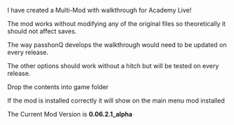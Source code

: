 I have created a Multi-Mod with walkthrough for Academy Live!

The mod works without modifying any of the original files so theoretically it should not affect saves.

The way passhonQ develops the walkthrough would need to be updated on every release.

The other options should work without a hitch but will be tested on every release.

Drop the contents into game folder

If the mod is installed correctly it will show on the main menu mod installed

The Current Mod Version is **0.06.2.1_alpha**
